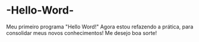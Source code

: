 # -Hello-Word-
Meu primeiro programa "Hello Word!"
Agora estou refazendo a prática, para consolidar meus novos conhecimentos!
Me desejo boa sorte!
